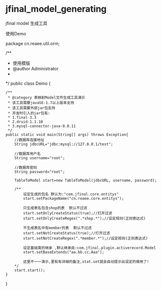 # jfinal_model_generating
jfinal model 生成工具

使用Demo

package cn.reaee.util.orm;

/**
 * 使用模版
 * @author Administrator
 *
 */
public class Demo {
	
	/**
	 * @category 表映射Model文件生成工具演示
	 * 该工具需要javaSE-1.7以上版本支持
	 * 该工具需要外部jar包支持
	 * 开发时引入的jar包有:
	 * 1.final-3.3
	 * 2.druid-1.1.10
	 * 3.mysql-connector-java-8.0.11
	 */
	public static void main(String[] args) throws Exception{
		//数据库连接地址
		String jdbcURL="jdbc:mysql://127.0.0.1/test";
		
		//数据库用户名
		String username="root";
		
		//数据库密码
		String password="root";
		
		TableToModel start=new TableToModel(jdbcURL, username, password);
		
		/**
			设定生成的包名 默认为:"com.jfinal.core.entitys"
			start.setPackageName("cn.reaee.core.entitys");
			
			只生成表名包含shop的表  默认不过滤
			start.setOnlyCreateStatus(true);//打开过滤
			start.setOnlyCreateRegex(".*shop.*");//设定规则(正则表达式)
			
			不生成表名中有member的表  默认不过滤
			start.setNotCreateStatus(true);//打开过滤
			start.setNotCreateRegex(".*member.*");//设定规则(正则表达式)
			
			设定基础类的继承 ,默认继承自:com.jfinal.plugin.activerecord.Model
			start.setBaseExtends("aa.bb.cc.Aaa");
			
			这里不一一演示,里有有详细的备注,stat.set就会自动提示出设定的做用了!
		*/
		start.start();
	}
}
